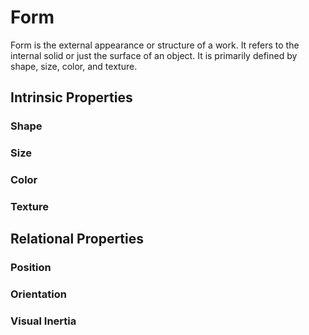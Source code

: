 # Form
Form is the external appearance or structure of a work. It refers to the internal solid or just the surface of an object. It is primarily defined by shape, size, color, and texture.

## Intrinsic Properties
### Shape



### Size

### Color

### Texture

## Relational Properties

### Position

### Orientation

### Visual Inertia